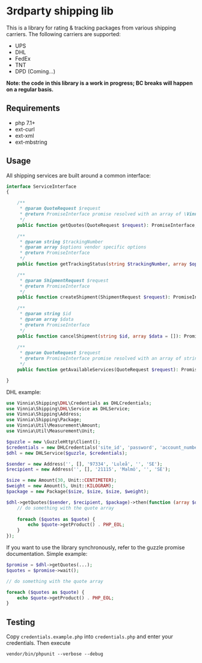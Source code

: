 # 3rdparty shipping lib
This is a library for rating & tracking packages from various shipping carriers.
The following carriers are supported:
- UPS
- DHL
- FedEx
- TNT
- DPD (Coming...)

**Note: the code in this library is a work in progress; BC breaks will happen on a regular basis.**

## Requirements
- php 7.1+
- ext-curl
- ext-xml
- ext-mbstring

## Usage
All shipping services are built around a common interface:
```php
interface ServiceInterface
{

    /**
     * @param QuoteRequest $request
     * @return PromiseInterface promise resolved with an array of \Vinnia\Shipping\Quote on success
     */
    public function getQuotes(QuoteRequest $request): PromiseInterface;

    /**
     * @param string $trackingNumber
     * @param array $options vendor specific options
     * @return PromiseInterface
     */
    public function getTrackingStatus(string $trackingNumber, array $options = []): PromiseInterface;

    /**
     * @param ShipmentRequest $request
     * @return PromiseInterface
     */
    public function createShipment(ShipmentRequest $request): PromiseInterface;

    /**
     * @param string $id
     * @param array $data
     * @return PromiseInterface
     */
    public function cancelShipment(string $id, array $data = []): PromiseInterface;
    
    /**
     * @param QuoteRequest $request
     * @return PromiseInterface promise resolved with an array of strings
     */
    public function getAvailableServices(QuoteRequest $request): PromiseInterface;

}

```

DHL example:

```php
use Vinnia\Shipping\DHL\Credentials as DHLCredentials;
use Vinnia\Shipping\DHL\Service as DHLService;
use Vinnia\Shipping\Address;
use Vinnia\Shipping\Package;
use Vinnia\Util\Measurement\Amount;
use Vinnia\Util\Measurement\Unit;

$guzzle = new \GuzzleHttp\Client();
$credentials = new DHLCredentials('site_id', 'password', 'account_number');
$dhl = new DHLService($guzzle, $credentials);

$sender = new Address('', [], '97334', 'Luleå', '', 'SE');
$recipient = new Address('', [], '21115', 'Malmö', '', 'SE');

$size = new Amount(30, Unit::CENTIMETER);
$weight = new Amount(5, Unit::KILOGRAM);
$package = new Package($size, $size, $size, $weight);

$dhl->getQuotes($sender, $recipient, $package)->then(function (array $quotes) {
    // do something with the quote array
    
    foreach ($quotes as $quote) {
        echo $quote->getProduct() . PHP_EOL;
    }
});

```
If you want to use the library synchronously, refer to the guzzle promise documentation. Simple example:
```php
$promise = $dhl->getQuotes(...);
$quotes = $promise->wait();

// do something with the quote array

foreach ($quotes as $quote) {
    echo $quote->getProduct() . PHP_EOL;
}
```

## Testing
Copy `credentials.example.php` into `credentials.php` and enter your credentials. Then execute
```
vendor/bin/phpunit --verbose --debug
```


